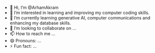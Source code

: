 - 👋 Hi, I’m @ArhamAkram
- 👀 I’m interested in learning and improving my computer coding skills. 
- 🌱 I’m currently learning generative AI, computer communications and enhancing my database skills.
- 💞️ I’m looking to collaborate on ...
- 📫 How to reach me ...
- 😄 Pronouns: ...
- ⚡ Fun fact: ...

<!---
ArhamAkram/ArhamAkram is a ✨ special ✨ repository because its `README.md` (this file) appears on your GitHub profile.
You can click the Preview link to take a look at your changes.
--->
